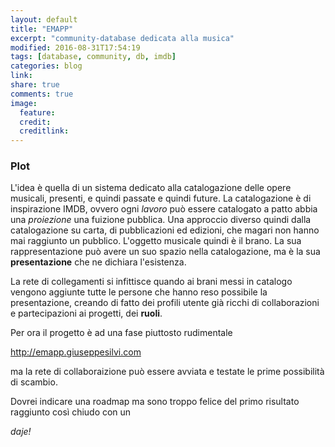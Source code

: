 ```yaml
---
layout: default
title: "EMAPP"
excerpt: "community-database dedicata alla musica"
modified: 2016-08-31T17:54:19
tags: [database, community, db, imdb]
categories: blog
link:
share: true
comments: true
image:
  feature:
  credit:
  creditlink:
---
```


### Plot

L'idea è quella di un sistema dedicato alla catalogazione delle opere musicali, presenti, e quindi passate e quindi future.
La catalogazione è di inspirazione IMDB, ovvero ogni *lavoro* può essere catalogato a patto abbia una *proiezione* una fuizione pubblica. Una approccio diverso quindi dalla catalogazione su carta, di pubblicazioni ed edizioni, che magari non hanno mai raggiunto un pubblico. L'oggetto musicale quindi è il brano. La sua rappresentazione può avere un suo spazio nella catalogazione, ma è la sua **presentazione** che ne dichiara l'esistenza.

La rete di collegamenti si infittisce quando ai brani messi in catalogo vengono aggiunte tutte le persone che hanno reso possibile la presentazione, creando di fatto dei profili utente già ricchi di collaborazioni e partecipazioni ai progetti, dei **ruoli**.

Per ora il progetto è ad una fase piuttosto rudimentale

http://emapp.giuseppesilvi.com

ma la rete di collaboraizione può essere avviata e testate le prime possibilità di scambio.

Dovrei indicare una roadmap ma sono troppo felice del primo risultato raggiunto così chiudo con un

*daje!*
